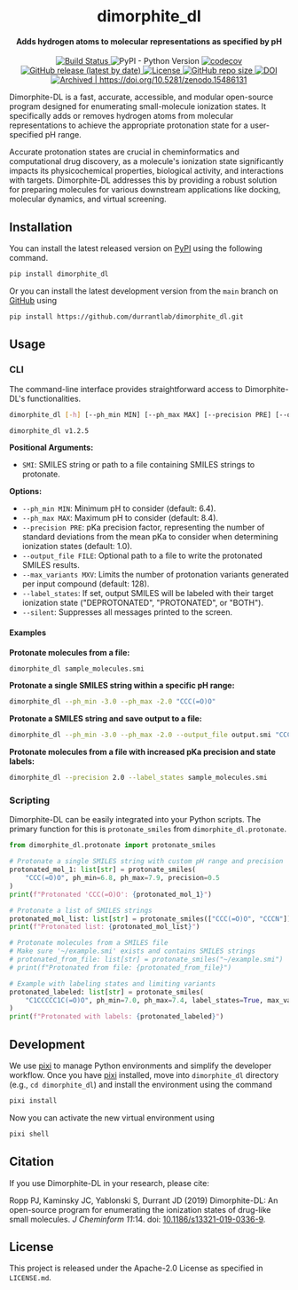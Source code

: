 <h1 align="center">dimorphite_dl</h1>

<h4 align="center">Adds hydrogen atoms to molecular representations as specified by pH</h4>

<p align="center">
    <a href="https://github.com/durrantlab/dimorphite_dl/actions/workflows/tests.yml">
        <img src="https://github.com/durrantlab/dimorphite_dl/actions/workflows/tests.yml/badge.svg" alt="Build Status ">
    </a>
    <img alt="PyPI - Python Version" src="https://img.shields.io/pypi/pyversions/dimorphite_dl">
    <a href="https://codecov.io/gh/durrantlab/dimorphite_dl">
        <img src="https://codecov.io/gh/durrantlab/dimorphite_dl/branch/main/graph/badge.svg" alt="codecov">
    </a>
    <a href="https://github.com/durrantlab/dimorphite_dl/releases">
        <img src="https://img.shields.io/github/v/release/durrantlab/dimorphite_dl" alt="GitHub release (latest by date)">
    </a>
    <a href="https://github.com/durrantlab/dimorphite_dl/blob/main/LICENSE" target="_blank">
        <img src="https://img.shields.io/github/license/durrantlab/dimorphite_dl" alt="License">
    </a>
    <a href="https://github.com/durrantlab/dimorphite_dl/" target="_blank">
        <img src="https://img.shields.io/github/repo-size/durrantlab/dimorphite_dl" alt="GitHub repo size">
    </a>
    <a href="https://doi.org/10.5281/zenodo.15486131">
        <img src="https://zenodo.org/badge/DOI/10.5281/zenodo.15486131.svg" alt="DOI">
    </a>
    <a href="https://archive.softwareheritage.org/browse/origin/?origin_url=https://doi.org/10.5281/zenodo.15486131">
        <img src="https://archive.softwareheritage.org/badge/origin/https://doi.org/10.5281/zenodo.15486131/" alt="Archived | https://doi.org/10.5281/zenodo.15486131"/>
    </a>
</p>

Dimorphite-DL is a fast, accurate, accessible, and modular open-source program designed for enumerating small-molecule ionization states.
It specifically adds or removes hydrogen atoms from molecular representations to achieve the appropriate protonation state for a user-specified pH range.

Accurate protonation states are crucial in cheminformatics and computational drug discovery, as a molecule's ionization state significantly impacts its physicochemical properties, biological activity, and interactions with targets.
Dimorphite-DL addresses this by providing a robust solution for preparing molecules for various downstream applications like docking, molecular dynamics, and virtual screening.

## Installation

You can install the latest released version on [PyPI](https://pypi.org/project/dimorphite-dl/) using the following command.

```bash
pip install dimorphite_dl
```

Or you can install the latest development version from the `main` branch on [GitHub](https://github.com/durrantlab/dimorphite_dl) using

```bash
pip install https://github.com/durrantlab/dimorphite_dl.git
```

## Usage

### CLI

The command-line interface provides straightforward access to Dimorphite-DL's functionalities.

```bash
dimorphite_dl [-h] [--ph_min MIN] [--ph_max MAX] [--precision PRE] [--output_file FILE] [--max_variants MXV] [--label_states] [--silent] SMI

dimorphite_dl v1.2.5
```

**Positional Arguments:**

- `SMI`: SMILES string or path to a file containing SMILES strings to protonate.

**Options:**

- `--ph_min MIN`: Minimum pH to consider (default: 6.4).
- `--ph_max MAX`: Maximum pH to consider (default: 8.4).
- `--precision PRE`: pKa precision factor, representing the number of standard deviations from the mean pKa to consider when determining ionization states (default: 1.0).
- `--output_file FILE`: Optional path to a file to write the protonated SMILES results.
- `--max_variants MXV`: Limits the number of protonation variants generated per input compound (default: 128).
- `--label_states`: If set, output SMILES will be labeled with their target ionization state ("DEPROTONATED", "PROTONATED", or "BOTH").
- `--silent`: Suppresses all messages printed to the screen.

#### Examples

**Protonate molecules from a file:**

```bash
dimorphite_dl sample_molecules.smi
```

**Protonate a single SMILES string within a specific pH range:**

```bash
dimorphite_dl --ph_min -3.0 --ph_max -2.0 "CCC(=O)O"
```

**Protonate a SMILES string and save output to a file:**

```bash
dimorphite_dl --ph_min -3.0 --ph_max -2.0 --output_file output.smi "CCCN"
```

**Protonate molecules from a file with increased pKa precision and state labels:**

```bash
dimorphite_dl --precision 2.0 --label_states sample_molecules.smi
```

### Scripting

Dimorphite-DL can be easily integrated into your Python scripts.
The primary function for this is `protonate_smiles` from `dimorphite_dl.protonate`.

```python
from dimorphite_dl.protonate import protonate_smiles

# Protonate a single SMILES string with custom pH range and precision
protonated_mol_1: list[str] = protonate_smiles(
    "CCC(=O)O", ph_min=6.8, ph_max=7.9, precision=0.5
)
print(f"Protonated 'CCC(=O)O': {protonated_mol_1}")

# Protonate a list of SMILES strings
protonated_mol_list: list[str] = protonate_smiles(["CCC(=O)O", "CCCN"])
print(f"Protonated list: {protonated_mol_list}")

# Protonate molecules from a SMILES file
# Make sure '~/example.smi' exists and contains SMILES strings
# protonated_from_file: list[str] = protonate_smiles("~/example.smi")
# print(f"Protonated from file: {protonated_from_file}")

# Example with labeling states and limiting variants
protonated_labeled: list[str] = protonate_smiles(
    "C1CCCCC1C(=O)O", ph_min=7.0, ph_max=7.4, label_states=True, max_variants=5
)
print(f"Protonated with labels: {protonated_labeled}")
```

## Development

We use [pixi](https://pixi.sh/latest/) to manage Python environments and simplify the developer workflow.
Once you have [pixi](https://pixi.sh/latest/) installed, move into `dimorphite_dl` directory (e.g., `cd dimorphite_dl`) and install the environment using the command

```bash
pixi install
```

Now you can activate the new virtual environment using

```sh
pixi shell
```

## Citation

If you use Dimorphite-DL in your research, please cite:

Ropp PJ, Kaminsky JC, Yablonski S, Durrant JD (2019) Dimorphite-DL: An open-source program for enumerating the ionization states of drug-like small
molecules. *J Cheminform 11*:14. doi: [10.1186/s13321-019-0336-9](https://doi.org/10.1186/s13321-019-0336-9).

## License

This project is released under the Apache-2.0 License as specified in `LICENSE.md`.
